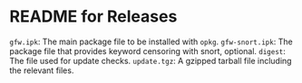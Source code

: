 README for Releases
===========================

`gfw.ipk`: The main package file to be installed with `opkg`.
`gfw-snort.ipk`: The package file that provides keyword censoring with snort, optional.
`digest`: The file used for update checks.
`update.tgz`: A gzipped tarball file including the relevant files.

